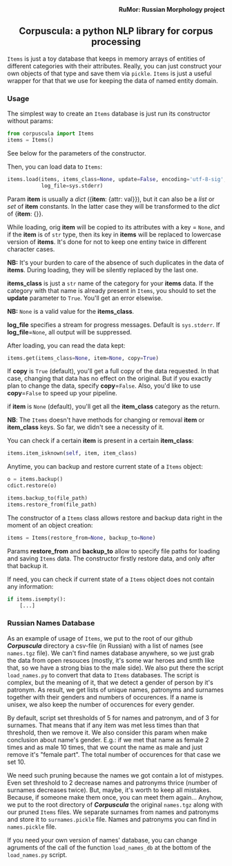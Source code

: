 <div align="right"><strong>RuMor: Russian Morphology project</strong></div>
<h2 align="center">Corpuscula: a python NLP library for corpus processing</h2>

`Items` is just a toy database that keeps in memory arrays of entities of
different categories with their attributes. Really, you can just construct
your own objects of that type and save them via `pickle`. `Items` is just a
useful wrapper for that that we use for keeping the data of named entity
domain.

### Usage

The simplest way to create an `Items` database is just run its constructor
without params:
```python
from corpuscula import Items
items = Items()
```
See below for the parameters of the constructor.

Then, you can load data to `Items`:
```python
items.load(items, items_class=None, update=False, encoding='utf-8-sig',
           log_file=sys.stderr)
```
Param **item** is usually a *dict* ({**item**: {attr: val}}), but it can also
be a *list* or *set* of **item** constants. In the latter case they will be
transformed to the *dict* of {**item**: {}}.

While loading, orig **item** will be copied to its attributes with a key =
`None`, and if the **item** is of `str` type, then its key in **items** will
be replaced to lowercase version of **items**. It's done for not to keep one
entiny twice in different character cases.

**NB:** It's your burden to care of the absence of such duplicates in the data
of **items**. During loading, they will be silently replaced by the last one.

**items_class** is just a `str` name of the category for your **items** data.
If the category with that name is already present in `Items`, you should to
set the **update** parameter to `True`. You'll get an error elsewise.

**NB:** `None` is a valid value for the **items_class**.

**log_file** specifies a stream for progress messages. Default is
`sys.stderr`. If **log_file**=`None`, all output will be suppressed.

After loading, you can read the data kept:
```python
items.get(items_class=None, item=None, copy=True)
```
If **copy** is `True` (default), you'll get a full copy of the data requested.
In that case, changing that data has no effect on the original. But if you
exactly plan to change the data, specify **copy**=`False`. Also, you'd like to
use **copy**=`False` to speed up your pipeline.

if **item** is `None` (default), you'll get all the **item_class** category as
the return.

**NB**: The `Items` doesn't have methods for changing or removal **item** or
**item_class** keys. So far, we didn't see a necessity of it.

You can check if a certain **item** is present in a certain **item_class**:
```python
items.item_isknown(self, item, item_class)
```

Anytime, you can backup and restore current state of a `Items` object:
```python
o = items.backup()
cdict.restore(o)

items.backup_to(file_path)
items.restore_from(file_path)
```

The constructor of a `Items` class allows restore and backup data right in the
moment of an object creation:
```python
items = Items(restore_from=None, backup_to=None)
```
Params **restore_from** and **backup_to** allow to specify file paths for
loading and saving `Items` data. The constructor firstly restore data, and 
only after that backup it.

If need, you can check if current state of a `Items` object does not contain
any information:
```python
if items.isempty():
    [...]
```

### Russian Names Database

As an example of usage of `Items`, we put to the root of our github
***Corpuscula*** directory a csv-file (in Russian) with a list of names (see
`names.tgz` file). We can't find names database anywhere, so we just grab the
data from open resouces (mostly, it's some war heroes and smth like that, so
we have a strong bias to the male side). We also put there the script
`load_names.py` to convert that data to `Items` databases. The script is
complex, but the meaning of it, that we detect a gender of person by it's
patronym. As result, we get lists of unique names, patronyms and surnames
together with their genders and numbers of occurences. If a name is unisex, we
also keep the number of occurences for every gender.

By default, script set thresholds of 5 for names and patronym, and of 3 for
surnames. That means that if any item was met less times than that threshold,
then we remove it. We also consider this param when make conclusion about
name's gender. E.g.: if we met that name as female 2 times and as male 10
times, that we count the name as male and just remove it's "female part". The
total number of occurences for that case we set 10.

We need such pruning because the names we got contain a lot of mistypes. 
Even set threshold to 2 decrease names and patronyms thrice (number of
surnames decreases twice). But, maybe, it's worth to keep all mistakes.
Because, if someone make them once, you can meet them again... Anyhow, we put
to the root directory of ***Corpuscula*** the original `names.tgz` along with
our pruned `Items` files. We separate surnames from names and patronyms and
store it to  `surnames.pickle` file. Names and patronyms you can find in
`names.pickle` file.

If you need your own version of names' database, you can change agruments of
the call of the function `load_names_db` at the bottom of the `load_names.py`
script.
